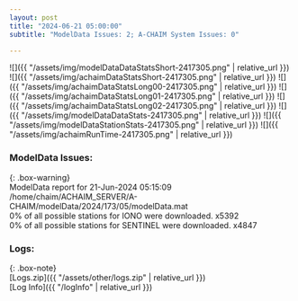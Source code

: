 ```yaml
---
layout: post
title: "2024-06-21 05:00:00"
subtitle: "ModelData Issues: 2; A-CHAIM System Issues: 0"

---
```


![]({{ "/assets/img/modelDataDataStatsShort-2417305.png" | relative_url }})
![]({{ "/assets/img/achaimDataStatsShort-2417305.png" | relative_url }})
![]({{ "/assets/img/achaimDataStatsLong00-2417305.png" | relative_url }})
![]({{ "/assets/img/achaimDataStatsLong01-2417305.png" | relative_url }})
![]({{ "/assets/img/achaimDataStatsLong02-2417305.png" | relative_url }})
![]({{ "/assets/img/modelDataDataStats-2417305.png" | relative_url }})
![]({{ "/assets/img/modelDataStationStats-2417305.png" | relative_url }})
![]({{ "/assets/img/achaimRunTime-2417305.png" | relative_url }})


### ModelData Issues:  
  
{: .box-warning}  
 ModelData report for 21-Jun-2024 05:15:09   
 /home/chaim/ACHAIM_SERVER/A-CHAIM/modelData/2024/173/05/modelData.mat   
 0% of all possible stations for IONO were downloaded. x5392   
 0% of all possible stations for SENTINEL were downloaded. x4847   
  


### Logs:  
  
{: .box-note}  
[Logs.zip]({{ "/assets/other/logs.zip" | relative_url }})  
[Log Info]({{ "/logInfo" | relative_url }})  
